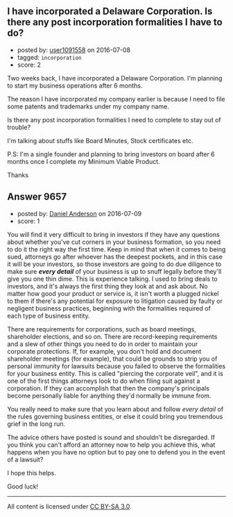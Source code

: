 ## I have incorporated a Delaware Corporation. Is there any post incorporation formalities I have to do?

- posted by: [user1091558](https://stackexchange.com/users/1098507/user1091558) on 2016-07-08
- tagged: `incorporation`
- score: 2

Two weeks back, I have incorporated a Delaware Corporation. I'm planning to start my business operations after 6 months.

The reason I have incorporated my company earlier is because I need to file some patents and trademarks under my company name.

Is there any post incorporation formalities I need to complete to stay out of trouble?

I'm talking about stuffs like Board Minutes, Stock certificates etc.

P.S: I'm a single founder and planning to bring investors on board after 6 months once I complete my Minimum Viable Product.

Thanks








## Answer 9657

- posted by: [Daniel Anderson](https://stackexchange.com/users/8398759/daniel-anderson) on 2016-07-09
- score: 1

You will find it very difficult to bring in investors if they have any questions about whether you've cut corners in your business formation, so you need to do it the right way the first time.  Keep in mind that when it comes to being sued, attorneys go after whoever has the deepest pockets, and in this case it will be your investors, so those investors are going to do due diligence to make sure ***every detail*** of your business is up to snuff legally before they'll give you one thin dime.  This is experience talking.  I used to bring deals to investors, and it's always the first thing they look at and ask about.  No matter how good your product or service is, it isn't worth a plugged nickel to them if there's any potential for exposure to litigation caused by faulty or negligent business practices, beginning with the formalities required of each type of business entity.

There are requirements for corporations, such as board meetings, shareholder elections, and so on.  There are record-keeping requirements and a slew of other things you need to do in order to maintain your corporate protections.  If, for example, you don't hold and document shareholder meetings (for example), that could be grounds to strip you of personal immunity for lawsuits because you failed to observe the formalities for your business entity.  This is called "piercing the corporate veil", and it is one of the first things attorneys look to do when filing suit against a corporation.  If they can accomplish that then the company's principals become personally liable for anything they'd normally be immune from.

You really need to make sure that you learn about and follow *every detail* of the rules governing business entities, or else it could bring you tremendous grief in the long run.

The advice others have posted is sound and shouldn't be disregarded.  If you think you can't afford an attorney now to help you achieve this, what happens when you have no option but to pay one to defend you in the event of a lawsuit?

I hope this helps.

Good luck!



---

All content is licensed under [CC BY-SA 3.0](https://creativecommons.org/licenses/by-sa/3.0/).

